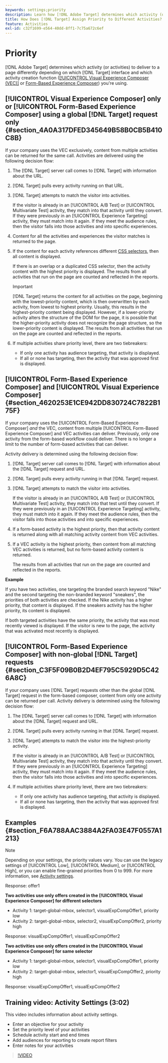 ```yaml
---
keywords: settings;priority
description: Learn how [!DNL Adobe Target] determines which activity (or activities) to deliver to a page differently depending on which [!DNL Target] interface and which activity creation function you're using.
title: How Does [!DNL Target] Assign Priority to Different Activities?
feature: Activities
exl-id: c32f1699-e564-40dd-8ff1-7c75a672c6ef
---
```

# Priority

[!DNL Adobe Target] determines which activity (or activities) to deliver to a page differently depending on which [!DNL Target] interface and which activity creation function ([[!UICONTROL Visual Experience Composer (VEC)]](/help/main/c-experiences/c-visual-experience-composer/visual-experience-composer.md) or [Form-Based Experience Composer](/help/main/c-experiences/form-experience-composer.md)) you're using.

## [!UICONTROL Visual Experience Composer] only or [!UICONTROL Form-Based Experience Composer] using a global [!DNL Target] request only {#section_4A0A317DFED345649B58B0CB5B410C8B}

If your company uses the VEC exclusively, content from multiple activities can be returned for the same call. Activities are delivered using the following decision flow:

1. The [!DNL Target] server call comes to [!DNL Target] with information about the URL. 
1. [!DNL Target] pulls every activity running on that URL. 
1. [!DNL Target] attempts to match the visitor into activities.

   If the visitor is already in an [!UICONTROL A/B Test] or [!UICONTROL Multivariate Test] activity, they match into that activity until they convert. If they were previously in an [!UICONTROL Experience Targeting] activity, they must match into it again. If they meet the audience rules, then the visitor falls into those activities and into specific experiences. 

1. Content for all the activities and experiences the visitor matches is returned to the page. 
1. If the content for each activity references different [CSS selectors](/help/main/c-experiences/c-visual-experience-composer/vec-selectors.md#concept_4EB7663E255F439B8D24079D23479337), then all content is displayed.

   If there is an overlap or a duplicated CSS selector, then the activity content with the highest priority is displayed. The results from all activities that run on the page are counted and reflected in the reports.

   >[!IMPORTANT]
   >
   >[!DNL Target] returns the content for all activities on the page, beginning with the lowest-priority content, which is then overwritten by each activity, from lowest to highest priority. Usually, this results in the highest-priority content being displayed. However, if a lower-priority activity alters the structure of the DOM for the page, it is possible that the higher-priority activity does not recognize the page structure, so the lower-priority content is displayed. The results from all activities that run on the page are counted and reflected in the reports.

1. If multiple activities share priority level, there are two tiebreakers:

    * If only one activity has audience targeting, that activity is displayed. 
    * If all or none has targeting, then the activity that was approved first is displayed.

## [!UICONTROL Form-Based Experience Composer] and [!UICONTROL Visual Experience Composer] {#section_4620253E1CE942DD830724C7822B175F}

If your company uses the [!UICONTROL Form-Based Experience Composer] *and* the VEC, content from multiple [!UICONTROL Form-Based Experience Composer] and VEC activities can deliver. Previously, only one activity from the form-based workflow could deliver. There is no longer a limit to the number of form-based activities that can deliver. 

Activity delivery is determined using the following decision flow:

1. [!DNL Target] server call comes to [!DNL Target] with information about the [!DNL Target] request and URL. 
1. [!DNL Target] pulls every activity running in that [!DNL Target] request. 
1. [!DNL Target] attempts to match the visitor into activities.

   If the visitor is already in an [!UICONTROL A/B Test] or [!UICONTROL Multivariate Test] activity, they match into that test until they convert. If they were previously in an [!UICONTROL Experience Targeting] activity, they must match into it again. If they meet the audience rules, then the visitor falls into those activities and into specific experiences. 

1. If a form-based activity is the highest priority, then that activity content is returned along with all matching activity content from VEC activities. 
1. If a VEC activity is the highest priority, then content from all matching VEC activities is returned, but no form-based activity content is returned.

   The results from all activities that run on the page are counted and reflected in the reports.

**Example**

If you have two activities, one targeting the branded search keyword "Nike" and the second targeting the non-branded keyword "sneakers", the priorities of both activities are checked. If the Nike activity has a higher priority, that content is displayed. If the sneakers activity has the higher priority, its content is displayed.

If both targeted activities have the same priority, the activity that was most recently viewed is displayed. If the visitor is new to the page, the activity that was activated most recently is displayed.

## [!UICONTROL Form-Based Experience Composer] with non-global [!DNL Target] requests {#section_C3F5F09B0B2D4EF795C5929D5C426A8C}

If your company uses [!DNL Target] requests other than the global [!DNL Target] request in the form-based composer, content from only one activity can be returned per call. Activity delivery is determined using the following decision flow:

1. The [!DNL Target] server call comes to [!DNL Target] with information about the [!DNL Target] request and URL. 
1. [!DNL Target] pulls every activity running in that [!DNL Target] request. 
1. [!DNL Target] attempts to match the visitor into the highest-priority activity.

   If the visitor is already in an [!UICONTROL A/B Test] or [!UICONTROL Multivariate Test] activity, they match into that activity until they convert. If they were previously in an [!UICONTROL Experience Targeting] activity, they must match into it again. If they meet the audience rules, then the visitor falls into those activities and into specific experiences. 

1. If multiple activities share priority level, there are two tiebreakers:

    * If only one activity has audience targeting, that activity is displayed. 
    * If all or none has targeting, then the activity that was approved first is displayed.

## Examples {#section_F6A788AAC3884A2FA03E47F0557A1213}

>[!NOTE]
>
>Depending on your settings, the priority values vary. You can use the legacy settings of [!UICONTROL Low], [!UICONTROL Medium], or [!UICONTROL High], or you can enable fine-grained priorities from 0 to 999. For more information, see [Activity settings](/help/main/c-activities/activity-settings.md#task_C6B2FF8374724933BE79A83549B9CD02).

Response: offer1

**Two activities use only offers created in the [!UICONTROL Visual Experience Composer] for different selectors**

* Activity 1: target-global-mbox, selector1, visualExpCompOffer1, priority low 
* Activity 2: target-global-mbox, selector2, visualExpCompOffer2, priority high

Response: visualExpCompOffer1, visualExpCompOffer2

**Two activities use only offers created in the [!UICONTROL Visual Experience Composer] for same selector**

* Activity 1: target-global-mbox, selector1, visualExpCompOffer1, priority low 
* Activity 2: target-global-mbox, selector1, visualExpCompOffer2, priority high

Response: visualExpCompOffer1, visualExpCompOffer2

## Training video: Activity Settings (3:02)

This video includes information about activity settings.

* Enter an objective for your activity 
* Set the priority level of your activities 
* Schedule activity start and end times 
* Add audiences for reporting to create report filters 
* Enter notes for your activities

>[!VIDEO](https://video.tv.adobe.com/v/17381)
